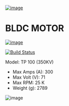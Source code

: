 [![image](https://user-images.githubusercontent.com/34621440/94373930-5ab4e680-00ce-11eb-9140-2131acbb4592.png)](https://utkarshcrazy.github.io/hyperloop/)

# BLDC MOTOR

[![image](https://user-images.githubusercontent.com/34621440/94372968-ae700180-00c7-11eb-9615-8c392adeffb1.png)](https://www.tppowerusa.com/tp-100-350kv)

[![Build Status](https://travis-ci.org/joemccann/dillinger.svg?branch=master)](https://travis-ci.org/joemccann/dillinger)

Model: TP 100 (350KV)
  - Max Amps (A): 300
  - Max Volt (V): 71
  - Max RPM: 25 K
  - Weight (g): 2789
  
![image](https://user-images.githubusercontent.com/34621440/94373107-b8decb00-00c8-11eb-9041-5a9f5be8c369.png)
